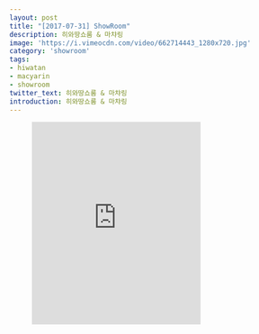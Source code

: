 ```yaml
---
layout: post
title: "[2017-07-31] ShowRoom"
description: 히와땅쇼룸 & 마챠링
image: 'https://i.vimeocdn.com/video/662714443_1280x720.jpg'
category: 'showroom'
tags:
- hiwatan
- macyarin
- showroom
twitter_text: 히와땅쇼룸 & 마챠링
introduction: 히와땅쇼룸 & 마챠링
---
```

<figure class="video_container">
<iframe src="https://player.vimeo.com/video/239676803" height="360" frameborder="0" webkitallowfullscreen mozallowfullscreen allowfullscreen></iframe>
</figure>
